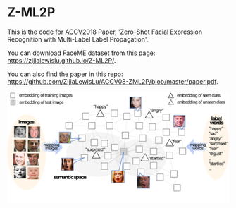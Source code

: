 # Z-ML2P
This is the code for ACCV2018 Paper, 'Zero-Shot Facial Expression Recognition with Multi-Label Label Propagation'.

You can download FaceME dataset from this page: https://zijialewislu.github.io/Z-ML2P/. 

You can also find the paper in this repo: https://github.com/ZijiaLewisLu/ACCV08-ZML2P/blob/master/paper.pdf.

![image](res/figure1.png)

